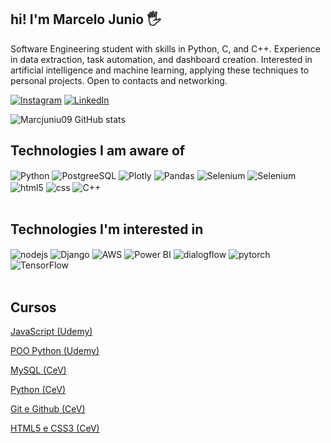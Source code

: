 ## hi! I'm Marcelo Junio 🖐️
Software Engineering student with skills in Python, C, and C++. Experience in data extraction, task automation, and dashboard creation. Interested in artificial intelligence and machine learning, applying these techniques to personal projects. Open to contacts and networking.

[![Instagram](https://img.shields.io/badge/Instagram-E4405F?style=for-the-badge&logo=instagram&logoColor=white)](https://www.instagram.com/marcelojunio09/?hl=pt-br)
[![LinkedIn](https://img.shields.io/badge/LinkedIn-0077B5?style=for-the-badge&logo=linkedin&logoColor=white)](https://www.linkedin.com/in/marcelo-junio-carvalho-de-esp%C3%ADndola-ab4526183/)

![Marcjuniu09 GitHub stats](https://github-readme-stats.vercel.app/api?username=Marcjuniu09&show_icons=true&theme=dracula&count_private=true)

## Technologies I am aware of
<div style="display: inline_block">
    <img align="center" alt="Python" src="https://img.shields.io/badge/Python-3776AB?style=for-the-badge&logo=python&logoColor=white" />
    <img align="center" alt="PostgreeSQL" src="https://img.shields.io/badge/PostgreSQL-316192?style=for-the-badge&logo=postgresql&logoColor=white" />
     <img align="center" alt="Plotly" src="https://img.shields.io/badge/Plotly-239120?style=for-the-badge&logo=plotly&logoColor=white" />
    <img align="center" alt="Pandas" src="https://img.shields.io/badge/Pandas-2C2D72?style=for-the-badge&logo=pandas&logoColor=white" /> 
     <img align="center" alt="Selenium" src="https://img.shields.io/badge/Selenium-43B02A?style=for-the-badge&logo=Selenium&logoColor=white" />
    <img align="center" alt="Selenium" src="https://img.shields.io/badge/GitHub-100000?style=for-the-badge&logo=github&logoColor=white" />
    <img align="center" alt="html5" src="https://img.shields.io/badge/HTML5-E34F26?style=for-the-badge&logo=html5&logoColor=white" />
    <img align="center" alt="css" src="https://img.shields.io/badge/CSS3-1572B6?style=for-the-badge&logo=css3&logoColor=white" />
    <img align="center" alt="C++" src="https://img.shields.io/badge/C%2B%2B-00599C?style=for-the-badge&logo=c%2B%2B&logoColor=white" /> 
    
    

  </div><br/>
  

## Technologies I'm interested in

<div style="display: inline_block">
  <img align="center" alt="nodejs" src="https://img.shields.io/badge/Node.js-43853D?style=for-the-badge&logo=node.js&logoColor=white" />
  <img align="center" alt="Django" src="https://img.shields.io/badge/Django-092E20?style=for-the-badge&logo=django&logoColor=white" />
  <img align="center" alt="AWS" src="https://img.shields.io/badge/Amazon_AWS-232F3E?style=for-the-badge&logo=amazon-aws&logoColor=white" />
  <img align="center" alt="Power BI" src="https://img.shields.io/badge/PowerBI-F2C811?style=for-the-badge&logo=Power%20BI&logoColor=white" />
  <img align="center" alt="dialogflow" src="https://img.shields.io/badge/dialogflow-FF9800?style=for-the-badge&logo=dialogflow&logoColor=white" />
   <img align="center" alt="pytorch" src="https://img.shields.io/badge/PyTorch-EE4C2C?style=for-the-badge&logo=pytorch&logoColor=white" />
    <img align="center" alt="TensorFlow" src="https://img.shields.io/badge/TensorFlow-FF6F00?style=for-the-badge&logo=tensorflow&logoColor=white" />
</div><br/>





## Cursos

[JavaScript (Udemy)](https://www.udemy.com/course/curso-de-javascript-moderno-do-basico-ao-avancado/?course_id=2575266)

[POO Python (Udemy)](https://www.udemy.com/course/curso-de-programacao-em-python-do-basico-ao-avancado/?start=15#overview)

[MySQL (CeV)](https://www.cursoemvideo.com/curso/mysql/)

[Python (CeV)](https://www.cursoemvideo.com/curso/python-3-mundo-3/)

[Git e Github (CeV)](https://www.cursoemvideo.com/curso/curso-de-git-e-github/)

[HTML5 e CSS3 (CeV)](https://www.cursoemvideo.com/curso/curso-html5-e-css3-modulo-3-de-5-40-horas/)
